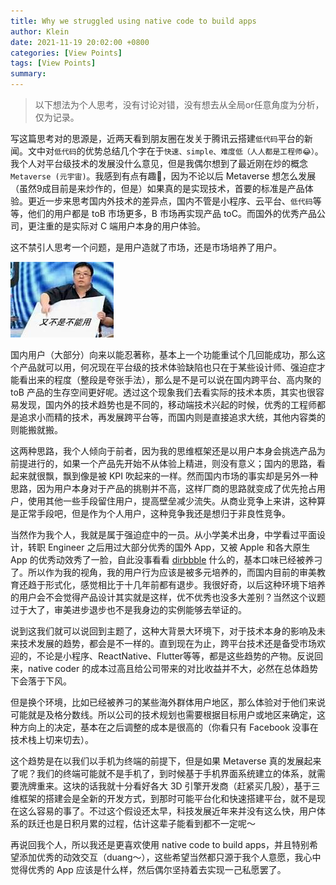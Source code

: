 ```yaml
---
title: Why we struggled using native code to build apps
author: Klein
date: 2021-11-19 20:02:00 +0800
categories: [View Points]
tags: [View Points]
summary: 
---
```


> 以下想法为个人思考，没有讨论对错，没有想去从全局or任意角度为分析，仅为记录。

写这篇思考对的思源是，近两天看到朋友圈在发关于腾讯云搭建`低代码`平台的新闻。文中对`低代码`的优势总结几个字在于`快速、simple、难度低（人人都是工程师😂）`。我个人对平台级技术的发展没什么意见，但是我偶尔想到了最近刚在炒的概念 `Metaverse (元宇宙)`。我感到有点有趣🤔，因为不论以后 Metaverse 想怎么发展（虽然9成目前是来炒作的，但是）如果真的是实现技术，首要的标准是产品体验。更近一步来思考国内外技术的差异点，国内不管是小程序、云平台、`低代码`等等，他们的用户都是 toB 市场更多，B 市场再实现产品 toC。而国外的优秀产品公司，更注重的是实际对 C 端用户本身的用户体验。

这不禁引人思考一个问题，是用户造就了市场，还是市场培养了用户。

![又不是不能用](https://github.com/Mioke/resources/raw/master/PostsResources/why_struggled_native/3a17eb8c5fbcdda0579c6bac1f51fd140b0702000000d23600000000020200be_600.png)

国内用户（大部分）向来以能忍著称，基本上一个功能重试个几回能成功，那么这个产品就可以用，何况现在平台级的技术体验缺陷也只在于某些设计师、强迫症才能看出来的程度（整段是夸张手法），那么是不是可以说在国内跨平台、高内聚的 toB 产品的生存空间更好呢。透过这个现象我们去看实际的技术本质，其实也很容易发现，国内外的技术趋势也是不同的，移动端技术兴起的时候，优秀的工程师都是追求小而精的技术，再发展跨平台等，而国内则是直接追求大统，其他内容类的则能搬就搬。

这两种思路，我个人倾向于前者，因为我的思维框架还是以用户本身会挑选产品为前提进行的，如果一个产品先开始不从体验上精进，则没有意义；国内的思路，看起来就很飘，飘到像是被 KPI 吹起来的一样。然而国内市场的事实却是另外一种思路，因为用户本身对于产品的挑剔并不高，这样厂商的思路就变成了优先抢占用户，使用其他一些手段留住用户，提高壁垒减少流失。从商业竞争上来讲，这种算是正常手段吧，但是作为个人用户，这种竞争我还是想归于非良性竞争。

当然作为我个人，我就是属于强迫症中的一员。从小学美术出身，中学看过平面设计，转职 Engineer 之后用过大部分优秀的国外 App，又被 Apple 和各大原生 App 的优秀动效秀了一脸，自此没事看看 [dirbbble](https://dribbble.com/) 什么的，基本口味已经被养刁了。所以作为我的视角，我的用户行为应该是被多元培养的，而国内目前的审美教育还趋于形式化，感觉相比于十几年前都有退步。我很好奇，以后这种环境下培养的用户会不会觉得产品设计其实就是这样，优不优秀也没多大差别？当然这个议题过于大了，审美进步退步也不是我身边的实例能够去举证的。

说到这我们就可以说回到主题了，这种大背景大环境下，对于技术本身的影响及未来技术发展的趋势，都会是不一样的。直到现在为止，跨平台技术还是备受市场欢迎的，不论是小程序、ReactNative、Flutter等等，都是这些趋势的产物。反说回来，native coder 的成本过高且给公司带来的对比收益并不大，必然在总体趋势下会落于下风。

但是换个环境，比如已经被养刁的某些海外群体用户地区，那么体验对于他们来说可能就是及格分数线。所以公司的技术规划也需要根据目标用户或地区来确定，这种方向上的决定，基本在之后调整的成本是很高的（你看只有 Facebook 没事在技术栈上切来切去）。

这个趋势是在以我们以手机为终端的前提下，但是如果 Metaverse 真的发展起来了呢？我们的终端可能就不是手机了，到时候基于手机界面系统建立的体系，就需要洗牌重来。这块的话我就十分看好各大 3D 引擎开发商（赶紧买几股），基于三维框架的搭建会是全新的开发方式，到那时可能平台化和快速搭建平台，就不是现在这么容易的事了。不过这个假设还太早，科技发展近年来并没有这么快，用户体系的跃迁也是日积月累的过程，估计这辈子能看到都不一定呢～

再说回我个人，所以我还是更喜欢使用 native code to build apps，并且特别希望添加优秀的动效交互（duang～），这些希望当然都只源于我个人意愿，我心中觉得优秀的 App 应该是什么样，然后偶尔坚持着去实现一己私愿罢了。
